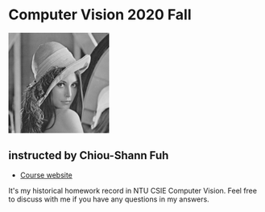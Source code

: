 # Computer Vision 2020 Fall
<p>
  <img src="logo.PNG"/width="200" height="200">
</p>

## instructed by Chiou-Shann Fuh
* [Course website](http://cv2.csie.ntu.edu.tw/CV/index.html)

It's my historical homework record in NTU CSIE Computer Vision.
Feel free to discuss with me if you have any questions in my answers. 
